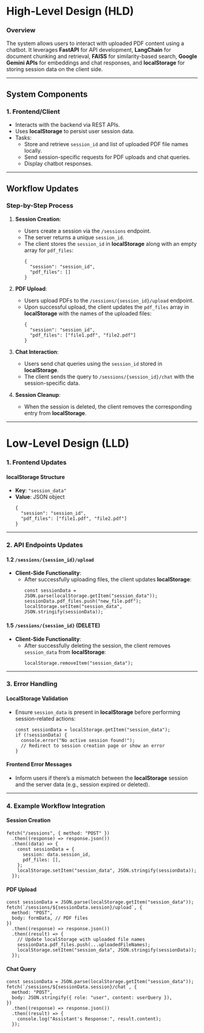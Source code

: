 # **High-Level Design (HLD)**

### **Overview**

The system allows users to interact with uploaded PDF content using a chatbot. It leverages **FastAPI** for API development, **LangChain** for document chunking and retrieval, **FAISS** for similarity-based search, **Google Gemini APIs** for embeddings and chat responses, and **localStorage** for storing session data on the client side.

---

## **System Components**

### 1. **Frontend/Client**

- Interacts with the backend via REST APIs.
- Uses **localStorage** to persist user session data.
- Tasks:
  - Store and retrieve `session_id` and list of uploaded PDF file names locally.
  - Send session-specific requests for PDF uploads and chat queries.
  - Display chatbot responses.

---

## **Workflow Updates**

### **Step-by-Step Process**

1. **Session Creation**:

   - Users create a session via the `/sessions` endpoint.
   - The server returns a unique `session_id`.
   - The client stores the `session_id` in **localStorage** along with an empty array for `pdf_files`:
     ```
     {
       "session": "session_id",
       "pdf_files": []
     }
     ```

2. **PDF Upload**:

   - Users upload PDFs to the `/sessions/{session_id}/upload` endpoint.
   - Upon successful upload, the client updates the `pdf_files` array in **localStorage** with the names of the uploaded files:
     ```
     {
       "session": "session_id",
       "pdf_files": ["file1.pdf", "file2.pdf"]
     }
     ```

3. **Chat Interaction**:

   - Users send chat queries using the `session_id` stored in **localStorage**.
   - The client sends the query to `/sessions/{session_id}/chat` with the session-specific data.

4. **Session Cleanup**:
   - When the session is deleted, the client removes the corresponding entry from **localStorage**.

---

# **Low-Level Design (LLD)**

### 1. **Frontend Updates**

#### **localStorage Structure**

- **Key**: `"session_data"`
- **Value**: JSON object
  ```
  {
    "session": "session_id",
    "pdf_files": ["file1.pdf", "file2.pdf"]
  }
  ```

---

### 2. **API Endpoints Updates**

#### **1.2 `/sessions/{session_id}/upload`**

- **Client-Side Functionality**:
  - After successfully uploading files, the client updates **localStorage**:
    ```
    const sessionData = JSON.parse(localStorage.getItem("session_data"));
    sessionData.pdf_files.push("new_file.pdf");
    localStorage.setItem("session_data", JSON.stringify(sessionData));
    ```

#### **1.5 `/sessions/{session_id}`** (DELETE)

- **Client-Side Functionality**:
  - After successfully deleting the session, the client removes `session_data` from **localStorage**:
    ```
    localStorage.removeItem("session_data");
    ```

---

### 3. **Error Handling**

#### **LocalStorage Validation**

- Ensure `session_data` is present in **localStorage** before performing session-related actions:
  ```
  const sessionData = localStorage.getItem("session_data");
  if (!sessionData) {
    console.error("No active session found!");
    // Redirect to session creation page or show an error
  }
  ```

#### **Frontend Error Messages**

- Inform users if there’s a mismatch between the **localStorage** session and the server data (e.g., session expired or deleted).

---

### 4. **Example Workflow Integration**

#### **Session Creation**

```
fetch("/sessions", { method: "POST" })
  .then((response) => response.json())
  .then((data) => {
    const sessionData = {
      session: data.session_id,
      pdf_files: [],
    };
    localStorage.setItem("session_data", JSON.stringify(sessionData));
  });
```

#### **PDF Upload**

```
const sessionData = JSON.parse(localStorage.getItem("session_data"));
fetch(`/sessions/${sessionData.session}/upload`, {
  method: "POST",
  body: formData, // PDF files
})
  .then((response) => response.json())
  .then((result) => {
    // Update localStorage with uploaded file names
    sessionData.pdf_files.push(...uploadedFileNames);
    localStorage.setItem("session_data", JSON.stringify(sessionData));
  });
```

#### **Chat Query**

```
const sessionData = JSON.parse(localStorage.getItem("session_data"));
fetch(`/sessions/${sessionData.session}/chat`, {
  method: "POST",
  body: JSON.stringify({ role: "user", content: userQuery }),
})
  .then((response) => response.json())
  .then((result) => {
    console.log("Assistant's Response:", result.content);
  });
```
